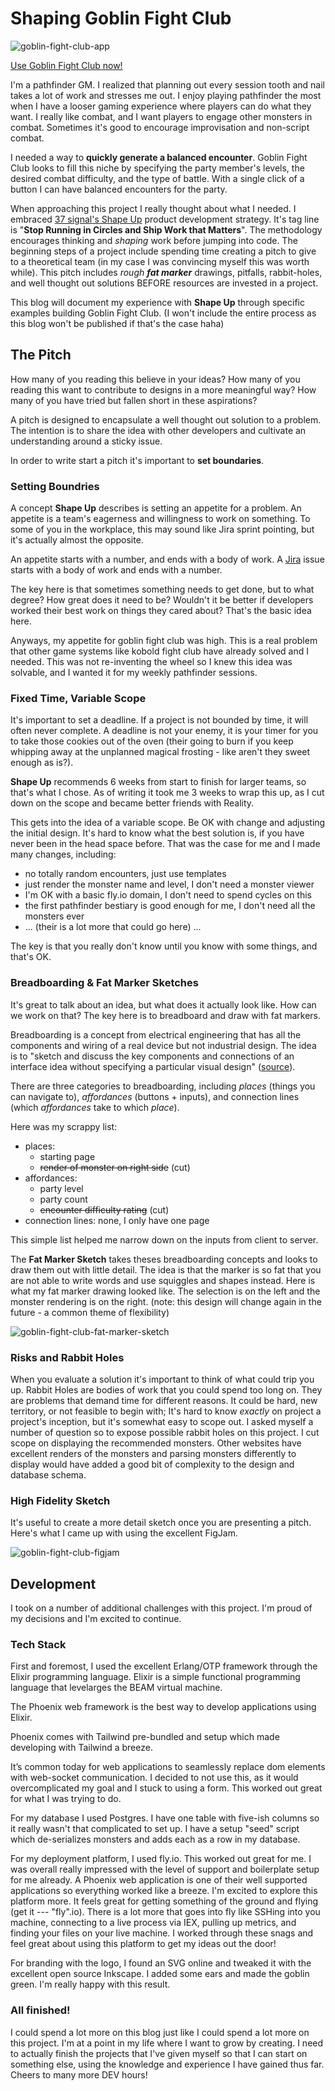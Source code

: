 # Shaping Goblin Fight Club

![goblin-fight-club-app](../assets/png/gfc-app.png)

[Use Goblin Fight Club now!](https://goblin-fight-club.fly.dev/)

I'm a pathfinder GM. I realized that planning out every session tooth and nail takes a lot of work and stresses me out. I enjoy playing pathfinder the most when I have a looser gaming experience where players can do what they want. I really like combat, and I want players to engage other monsters in combat. Sometimes it's good to encourage improvisation and non-script combat. 

I needed a way to **quickly generate a balanced encounter**. Goblin Fight Club looks to fill this niche by specifying the party member's levels, the desired combat difficulty, and the type of battle. With a single click of a button I can have balanced encounters for the party.

When approaching this project I really thought about what I needed. I embraced [37 signal's Shape Up](https://basecamp.com/shapeup) product development strategy. It's tag line is "**Stop Running in Circles and Ship Work that Matters**". The methodology encourages thinking and *shaping* work before jumping into code. The beginning steps of a project include spending time creating a pitch to give to a theoretical team (in my case I was convincing myself this was worth while). This pitch includes *rough* ***fat marker*** drawings, pitfalls, rabbit-holes, and well thought out solutions BEFORE resources are invested in a project. 

This blog will document my experience with **Shape Up** through specific examples building Goblin Fight Club. (I won't include the entire process as this blog won't be published if that's the case haha)

## The Pitch
How many of you reading this believe in your ideas? How many of you reading this want to contribute to designs in a more meaningful way? How many of you have tried but fallen short in these aspirations?


A pitch is designed to encapsulate a well thought out solution to a problem. The intention is to share the idea with other developers and cultivate an understanding around a sticky issue.

In order to write start a pitch it's important to **set boundaries**.

### Setting Boundries
A concept **Shape Up** describes is setting an appetite for a problem. An appetite is a team's eagerness and willingness to work on something. To some of you in the workplace, this may sound like Jira sprint pointing, but it's actually almost the opposite. 

An appetite starts with a number, and ends with a body of work. A [Jira](https://www.atlassian.com/software/jira) issue starts with a body of work and ends with a number. 

The key here is that sometimes something needs to get done, but to what degree? How great does it need to be? Wouldn't it be better if developers worked their best work on things they cared about? That's the basic idea here. 

Anyways, my appetite for goblin fight club was high. This is a real problem that other game systems like kobold fight club have already solved and I needed. This was not re-inventing the wheel so I knew this idea was solvable, and I wanted it for my weekly pathfinder sessions. 

### Fixed Time, Variable Scope
It's important to set a deadline. If a project is not bounded by time, it will often never complete. A deadline is not your enemy, it is your timer for you to take those cookies out of the oven (their going to burn if you keep whipping away at the unplanned magical frosting - like aren't they sweet enough as is?). 

**Shape Up** recommends 6 weeks from start to finish for larger teams, so that's what I chose. As of writing it took me 3 weeks to wrap this up, as I cut down on the scope and became better friends with Reality. 

This gets into the idea of a variable scope. Be OK with change and adjusting the initial design. It's hard to know what the best solution is, if you have never been in the head space before. That was the case for me and I made many changes, including: 
- no totally random encounters, just use templates
- just render the monster name and level, I don't need a monster viewer
- I'm OK with a basic fly.io domain, I don't need to spend cycles on this
- the first pathfinder bestiary is good enough for me, I don't need all the monsters ever
- ... (their is a lot more that could go here) ...

The key is that you really don't know until you know with some things, and that's OK. 

### Breadboarding & Fat Marker Sketches
It's great to talk about an idea, but what does it actually look like. How can we work on that? The key here is to breadboard and draw with fat markers.

Breadboarding is a concept from electrical engineering that has all the components and wiring of a real device but not industrial design. The idea is to "sketch and discuss the key components and connections of an interface idea without specifying a particular visual design" ([source](https://basecamp.com/shapeup/1.3-chapter-04#breadboarding)).

There are three categories to breadboarding, including *places* (things you can navigate to), *affordances* (buttons + inputs), and connection lines (which *affordances* take to which *place*).

Here was my scrappy list: 
- places: 
    - starting page
    - ~~render of monster on right side~~ (cut)
- affordances: 
    - party level
    - party count
    - ~~encounter difficulty rating~~ (cut)
- connection lines: none, I only have one page

This simple list helped me narrow down on the inputs from client to server. 

The **Fat Marker Sketch** takes theses breadboarding concepts and looks to draw them out with little detail. The idea is that the marker is so fat that you are not able to write words and use squiggles and shapes instead. Here is what my fat marker drawing looked like. The selection is on the left and the monster rendering is on the right. (note: this design will change again in the future - a common theme of flexibility)

![goblin-fight-club-fat-marker-sketch](../assets/png/gfc-fat-marker.png)

### Risks and Rabbit Holes
When you evaluate a solution it's important to think of what could trip you up. Rabbit Holes are bodies of work that you could spend too long on. They are problems that demand time for different reasons. It could be hard, new territory, or not feasible to begin with; It's hard to know *exactly* on project a project's inception, but it's somewhat easy to scope out. I asked myself a number of question so to expose possible rabbit holes on this project. I cut scope on displaying the recommended monsters. Other websites have excellent renders of the monsters and parsing monsters differently to display would have added a good bit of complexity to the design and database schema. 

### High Fidelity Sketch
It's useful to create a more detail sketch once you are presenting a pitch. Here's what I came up with using the excellent FigJam.

![goblin-fight-club-figjam](../assets/png/gfc-figjam.png)


## Development
I took on a number of additional challenges with this project. I'm proud of my decisions and I'm excited to continue.

### Tech Stack
First and foremost, I used the excellent Erlang/OTP framework through the Elixir programming language. Elixir is a simple functional programming language that levelarges the BEAM virtual machine. 

The Phoenix web framework is the best way to develop applications using Elixir.

Phoenix comes with Tailwind pre-bundled and setup which made developing with Tailwind a breeze. 

It’s common today for web applications to seamlessly replace dom elements with web-socket communication. I decided to not use this, as it would overcomplicated my goal and I stuck to using a form. This worked out great for what I was trying to do. 

For my database I used Postgres. I have one table with five-ish columns so it really wasn't that complicated to set up. I have a setup "seed" script which de-serializes monsters and adds each as a row in my database. 

For my deployment platform, I used fly.io. This worked out great for me. I was overall really impressed with the level of support and boilerplate setup for me already. A Phoenix web application is one of their well supported applications so everything worked like a breeze. I'm excited to explore this platform more. It feels great for getting something of the ground and flying (get it --- "fly".io). There is a lot more that goes into fly like SSHing into you machine, connecting to a live process via IEX, pulling up metrics, and finding your files on your live machine. I worked through these snags and feel great about using this platform to get my ideas out the door!

For branding with the logo, I found an SVG online and tweaked it with the excellent open source Inkscape. I added some ears and made the goblin green. I'm really happy with this result. 

### All finished! 
I could spend a lot more on this blog just like I could spend a lot more on this project. I'm at a point in my life where I want to grow by creating. I need to actually finish the projects that I've given myself so that I can start on something else, using the knowledge and experience I have gained thus far. Cheers to many more DEV hours!
